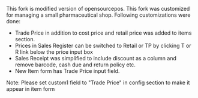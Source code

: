 This fork is modified version of opensourcepos. This fork was customized for managing a small pharmaceutical shop. Following customizations were done:
- Trade Price in addition to cost price and retail price was added to items section.
- Prices in Sales Register can be switched to Retail or TP by clicking T or R link below the price input box
- Sales Receipt was simplified to include discount as a column and remove barcode, cash due and return policy etc.
- New Item form has Trade Price input field. 

Note: Please set custom1 field to "Trade Price" in config section to make it appear in item form
